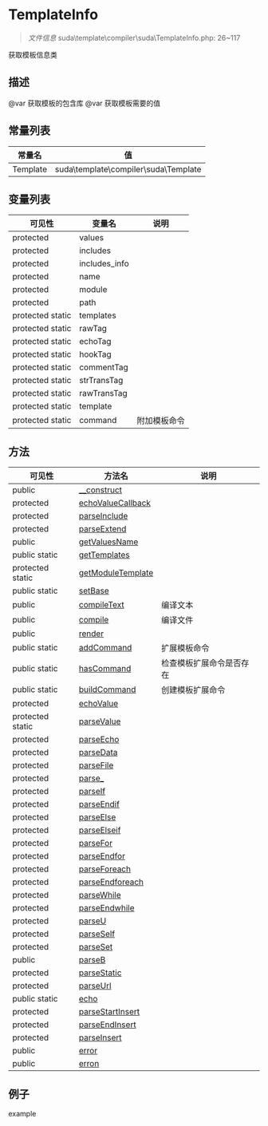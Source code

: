 #  TemplateInfo 

> *文件信息* suda\template\compiler\suda\TemplateInfo.php: 26~117


获取模板信息类


## 描述



@var 获取模板的包含库
@var 获取模板需要的值
## 常量列表
| 常量名  |  值|
|--------|----|
|Template | suda\template\compiler\suda\Template | 


## 变量列表
| 可见性 |  变量名   | 说明 |
|--------|----|------|
| protected    | values | | 
| protected    | includes | | 
| protected    | includes_info | | 
| protected    | name | | 
| protected    | module | | 
| protected    | path | | 
| protected  static  | templates | | 
| protected  static  | rawTag | | 
| protected  static  | echoTag | | 
| protected  static  | hookTag | | 
| protected  static  | commentTag | | 
| protected  static  | strTransTag | | 
| protected  static  | rawTransTag | | 
| protected  static  | template | | 
| protected  static  | command | 附加模板命令| 

## 方法

| 可见性 | 方法名 | 说明 |
|--------|-------|------|
|  public  |[__construct](TemplateInfo/__construct.md) |  |
|  protected  |[echoValueCallback](TemplateInfo/echoValueCallback.md) |  |
|  protected  |[parseInclude](TemplateInfo/parseInclude.md) |  |
|  protected  |[parseExtend](TemplateInfo/parseExtend.md) |  |
|  public  |[getValuesName](TemplateInfo/getValuesName.md) |  |
|  public  static|[getTemplates](TemplateInfo/getTemplates.md) |  |
|  protected  static|[getModuleTemplate](TemplateInfo/getModuleTemplate.md) |  |
|  public  static|[setBase](TemplateInfo/setBase.md) |  |
|  public  |[compileText](TemplateInfo/compileText.md) | 编译文本 |
|  public  |[compile](TemplateInfo/compile.md) | 编译文件 |
|  public  |[render](TemplateInfo/render.md) |  |
|  public  static|[addCommand](TemplateInfo/addCommand.md) | 扩展模板命令 |
|  public  static|[hasCommand](TemplateInfo/hasCommand.md) | 检查模板扩展命令是否存在 |
|  public  static|[buildCommand](TemplateInfo/buildCommand.md) | 创建模板扩展命令 |
|  protected  |[echoValue](TemplateInfo/echoValue.md) |  |
|  protected  static|[parseValue](TemplateInfo/parseValue.md) |  |
|  protected  |[parseEcho](TemplateInfo/parseEcho.md) |  |
|  protected  |[parseData](TemplateInfo/parseData.md) |  |
|  protected  |[parseFile](TemplateInfo/parseFile.md) |  |
|  protected  |[parse_](TemplateInfo/parse_.md) |  |
|  protected  |[parseIf](TemplateInfo/parseIf.md) |  |
|  protected  |[parseEndif](TemplateInfo/parseEndif.md) |  |
|  protected  |[parseElse](TemplateInfo/parseElse.md) |  |
|  protected  |[parseElseif](TemplateInfo/parseElseif.md) |  |
|  protected  |[parseFor](TemplateInfo/parseFor.md) |  |
|  protected  |[parseEndfor](TemplateInfo/parseEndfor.md) |  |
|  protected  |[parseForeach](TemplateInfo/parseForeach.md) |  |
|  protected  |[parseEndforeach](TemplateInfo/parseEndforeach.md) |  |
|  protected  |[parseWhile](TemplateInfo/parseWhile.md) |  |
|  protected  |[parseEndwhile](TemplateInfo/parseEndwhile.md) |  |
|  protected  |[parseU](TemplateInfo/parseU.md) |  |
|  protected  |[parseSelf](TemplateInfo/parseSelf.md) |  |
|  protected  |[parseSet](TemplateInfo/parseSet.md) |  |
|  public  |[parseB](TemplateInfo/parseB.md) |  |
|  protected  |[parseStatic](TemplateInfo/parseStatic.md) |  |
|  protected  |[parseUrl](TemplateInfo/parseUrl.md) |  |
|  public  static|[echo](TemplateInfo/echo.md) |  |
|  protected  |[parseStartInsert](TemplateInfo/parseStartInsert.md) |  |
|  protected  |[parseEndInsert](TemplateInfo/parseEndInsert.md) |  |
|  protected  |[parseInsert](TemplateInfo/parseInsert.md) |  |
|  public  |[error](TemplateInfo/error.md) |  |
|  public  |[erron](TemplateInfo/erron.md) |  |
 

## 例子

example